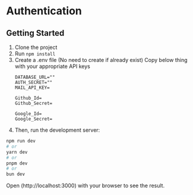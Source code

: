 # Authentication

## Getting Started

1. Clone the project
2. Run ```npm install```
3. Create a .env file (No need to create if already exist)
   Copy below thing with your appropriate API keys
   ```
   DATABASE_URL=""
   AUTH_SECRET=""
   MAIL_API_KEY=

   Github_Id=
   Github_Secret=

   Google_Id=
   Google_Secret=
   ```
4. Then, run the development server:

```bash
npm run dev
# or
yarn dev
# or
pnpm dev
# or
bun dev
```

Open (http://localhost:3000) with your browser to see the result.
